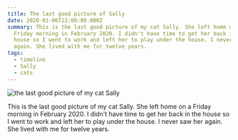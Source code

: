 ```yaml
---
title: The last good picture of Sally
date: 2020-01-06T22:00:00.000Z
summary: This is the last good picture of my cat Sally. She left home on a
  Friday morning in February 2020. I didn't have time to get her back in the
  house so I went to work and left her to play under the house. I never saw her
  again. She lived with me for twelve years.
tags:
  - timeline
  - Sally
  - cats
---
```

![the last good picture of my cat Sally](/static/img/sally-last-good-picture.jpg "the last good picture of my cat Sally")

This is the last good picture of my cat Sally. She left home on a Friday morning in February 2020. I didn't have time to get her back in the house so I went to work and left her to play under the house. I never saw her again. She lived with me for twelve years.